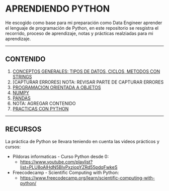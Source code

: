 # **APRENDIENDO PYTHON**
He escogido como base para mi preparación como Data Engineer aprender el lenguaje de programación de Python, en este repositorio se resgistra el recorrido, proceso de aprendizaje, notas y prácticas realziadas para mi aprendizaje.

--- 
## **CONTENIDO**
1. [CONCEPTOS GENERALES: TIPOS DE DATOS, CICLOS, METODOS CON STRINGS](basicoPython)
2. [CAPTURAR ERRORES]  NOTA: REVISAR PARTE DE CAPTURAR ERRORES
3. [PROGRAMACION ORIENTADA A OBJETOS](pooPython)
4. [NUMPY](numpy)
5. [PANDAS](pandas)
6. NOTA: AGREGAR CONTENIDO
7. [PRACTICAS CON PYTHON](practicaPython)

--- 
## **RECURSOS**
La práctica de Python se llevara teniendo en cuenta las videos prácticos y cursos:

- Pildoras informaticas - Curso Python desde 0: 
    - https://www.youtube.com/playlist?list=PLU8oAlHdN5BlvPxziopYZRd55pdqFwkeS
- Freecodecamp - Scientific Computing with Python: 
    - https://www.freecodecamp.org/learn/scientific-computing-with-python/